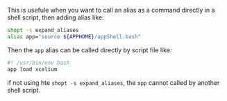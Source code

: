 This is usefule when you want to call an alias as a command directly in a shell script, then adding alias like:
```bash
shopt -s expand_aliases
alias app="source ${APPHOME}/appShell.bash"
```
Then the `app` alias can be called directly by script file like:
```bash
#! /usr/bin/env bash
app load xcelium
```
if not using hte `shopt -s expand_aliases`, the `app` cannot called by another shell script.